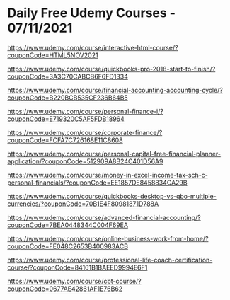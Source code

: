 # Daily Free Udemy Courses - 07/11/2021

https://www.udemy.com/course/interactive-html-course/?couponCode=HTML5NOV2021
https://www.udemy.com/course/quickbooks-pro-2018-start-to-finish/?couponCode=3A3C70CABCB6F6FD1334
https://www.udemy.com/course/financial-accounting-accounting-cycle/?couponCode=B220BCB535CF236B64B5
https://www.udemy.com/course/personal-finance-i/?couponCode=E719320C5AF5FDB18964
https://www.udemy.com/course/corporate-finance/?couponCode=FCFA7C726168E11C8608
https://www.udemy.com/course/personal-capital-free-financial-planner-application/?couponCode=512909A8B24C401D56A9
https://www.udemy.com/course/money-in-excel-income-tax-sch-c-personal-financials/?couponCode=EE1857DE8458834CA29B
https://www.udemy.com/course/quickbooks-desktop-vs-qbo-multiple-currencies/?couponCode=70B1E4F80981871D788A
https://www.udemy.com/course/advanced-financial-accounting/?couponCode=7BEA0448344C004F69EA
https://www.udemy.com/course/online-business-work-from-home/?couponCode=FE048C2653B400983ACB
https://www.udemy.com/course/professional-life-coach-certification-course/?couponCode=84161B1BAEED9994E6F1
https://www.udemy.com/course/cbt-course/?couponCode=0677AE42861AF1E76B62
